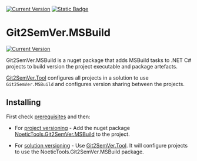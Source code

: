 ﻿---
uid: git2semver-msbuild
---

[![Current Version](https://img.shields.io/nuget/v/NoeticTools.Git2SemVer.MSBuild?label=Git2SemVer.MSBuild)](https://www.nuget.org/packages/NoeticTools.Git2SemVer.MsBuild)
<a href="https://github.com/NoeticTools/Git2SemVer">
  ![Static Badge](https://img.shields.io/badge/GitHub%20project-944248?logo=github)
</a>

# Git2SemVer.MSBuild

[![`Current Version`](https://img.shields.io/nuget/v/NoeticTools.Git2SemVer.MSBuild?label=Git2SemVer.Msbuild)](https://www.nuget.org/packages/NoeticTools.Git2SemVer.MSBuild)

Git2SemVer.MSBuild is a nuget package that adds MSBuild tasks to .NET C# projects to build version the project executable and package artefacts.

[Git2SemVer.Tool](xref:git2semver-tool-landing) configures all projects in a solution to use `Git2SemVer.MSBuild` and configures version sharing between the projects.

## Installing

First check [prerequisites](xref:prerequisites) and then:

* For [project versioning](xref:project-versioning) - Add the nuget package [NoeticTools.Git2SemVer.MSBuild](https://www.nuget.org/packages/NoeticTools.Git2SemVer.MSBuild) to the project. 

* For [solution versioning](xref:solution-versioning) - Use [Git2SemVer.Tool](xref:git2semver-tool-landing). It will configure projects to use the NoeticTools.Git2SemVer.MSBuild package.

